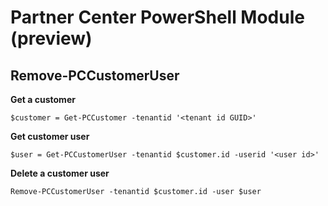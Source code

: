 # Partner Center PowerShell Module (preview) #

## Remove-PCCustomerUser ##

**Get a customer**

    $customer = Get-PCCustomer -tenantid '<tenant id GUID>'

**Get customer user**

    $user = Get-PCCustomerUser -tenantid $customer.id -userid '<user id>'

**Delete a customer user**

    Remove-PCCustomerUser -tenantid $customer.id -user $user

